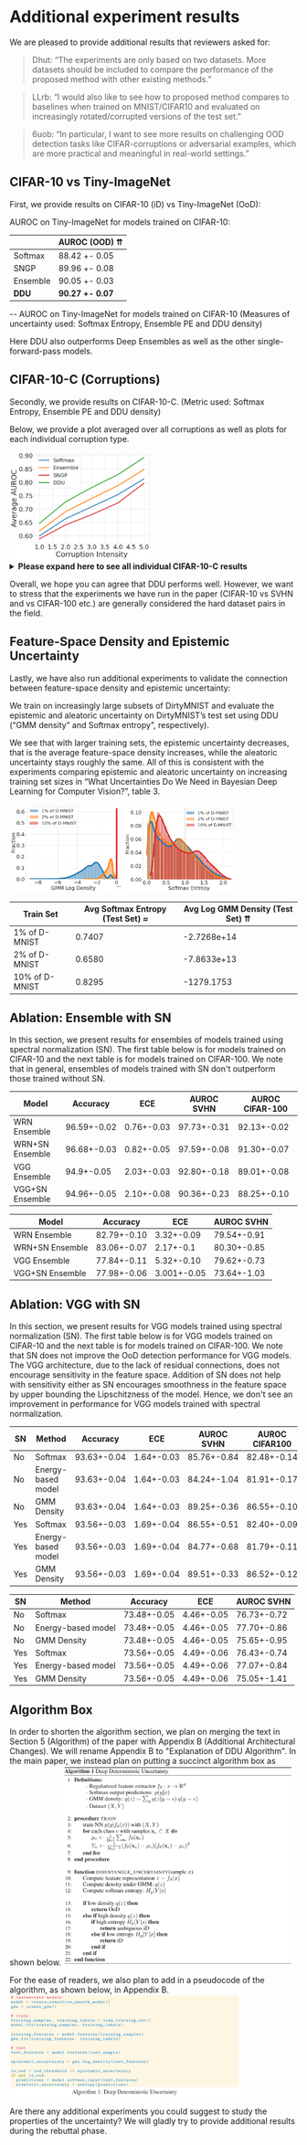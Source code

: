 # Additional experiment results

We are pleased to provide additional results that reviewers asked for:

> Dhut: “The experiments are only based on two datasets. More datasets should be included to compare the performance of the proposed method with other existing methods.”

> LLrb: “I would also like to see how to proposed method compares to baselines when trained on MNIST/CIFAR10 and evaluated on increasingly rotated/corrupted versions of the test set.”

> 6uob: “In particular, I want to see more results on challenging OOD detection tasks like CIFAR-corruptions or adversarial examples, which are more practical and meaningful in real-world settings.”

## CIFAR-10 vs Tiny-ImageNet

First, we provide results on CIFAR-10 (iD) vs Tiny-ImageNet (OoD):

AUROC on Tiny-ImageNet for models trained on CIFAR-10:

|          | AUROC (OOD) ⇈  |
|----------|---------------|
| Softmax  | 88.42 +- 0.05 |
| SNGP     | 89.96 +- 0.08 |
| Ensemble | 90.05 +- 0.03 |
| **DDU**  | **90.27 +- 0.07** |

-- AUROC on Tiny-ImageNet for models trained on CIFAR-10
(Measures of uncertainty used: Softmax Entropy, Ensemble PE and DDU density)

Here DDU also outperforms Deep Ensembles as well as the other single-forward-pass models.

## CIFAR-10-C (Corruptions)

Secondly, we provide results on CIFAR-10-C. (Metric used: Softmax Entropy, Ensemble PE and DDU density)

Below, we provide a plot averaged over all corruptions as well as plots for each individual corruption type.

<span>
<img src="https://github.com/2RDOIOonlL/2RDOIOonlL/blob/main/cifar10_c.png" width="49%">
<details>
  <summary><strong>Please expand here to see all individual CIFAR-10-C results</strong></summary>
  <img src="https://github.com/2RDOIOonlL/2RDOIOonlL/blob/main/cifar10_c_brightness.png" width="39%">
  <img src="https://github.com/2RDOIOonlL/2RDOIOonlL/blob/main/cifar10_c_contrast.png" width="39%">
  <img src="https://github.com/2RDOIOonlL/2RDOIOonlL/blob/main/cifar10_c_defocus_blur.png" width="39%">
  <img src="https://github.com/2RDOIOonlL/2RDOIOonlL/blob/main/cifar10_c_elastic_transform.png" width="39%">
  <img src="https://github.com/2RDOIOonlL/2RDOIOonlL/blob/main/cifar10_c_fog.png" width="39%">
  <img src="https://github.com/2RDOIOonlL/2RDOIOonlL/blob/main/cifar10_c_frost.png" width="39%">
  <img src="https://github.com/2RDOIOonlL/2RDOIOonlL/blob/main/cifar10_c_gaussian_blur.png" width="39%">
  <img src="https://github.com/2RDOIOonlL/2RDOIOonlL/blob/main/cifar10_c_gaussian_noise.png" width="39%">
  <img src="https://github.com/2RDOIOonlL/2RDOIOonlL/blob/main/cifar10_c_glass_blur.png" width="39%">
  <img src="https://github.com/2RDOIOonlL/2RDOIOonlL/blob/main/cifar10_c_impulse_noise.png" width="39%">
  <img src="https://github.com/2RDOIOonlL/2RDOIOonlL/blob/main/cifar10_c_jpeg_compression.png" width="39%">
  <img src="https://github.com/2RDOIOonlL/2RDOIOonlL/blob/main/cifar10_c_motion_blur.png" width="39%">
  <img src="https://github.com/2RDOIOonlL/2RDOIOonlL/blob/main/cifar10_c_pixelate.png" width="39%">
  <img src="https://github.com/2RDOIOonlL/2RDOIOonlL/blob/main/cifar10_c_saturate.png" width="39%">
  <img src="https://github.com/2RDOIOonlL/2RDOIOonlL/blob/main/cifar10_c_shot_noise.png" width="39%">
  <img src="https://github.com/2RDOIOonlL/2RDOIOonlL/blob/main/cifar10_c_snow.png" width="39%">
  <img src="https://github.com/2RDOIOonlL/2RDOIOonlL/blob/main/cifar10_c_spatter.png" width="39%">
  <img src="https://github.com/2RDOIOonlL/2RDOIOonlL/blob/main/cifar10_c_speckle_noise.png" width="39%">
  <img src="https://github.com/2RDOIOonlL/2RDOIOonlL/blob/main/cifar10_c_zoom_blur.png" width="39%">
</details>
</span>

Overall, we hope you can agree that DDU performs well. However, we want to stress that the experiments we have run in the paper (CIFAR-10 vs SVHN and vs CIFAR-100 etc.) are generally considered the hard dataset pairs in the field.

## Feature-Space Density and Epistemic Uncertainty

Lastly, we have also run additional experiments to validate the connection between feature-space density and epistemic uncertainty:

We train on increasingly large subsets of DirtyMNIST and evaluate the epistemic and aleatoric uncertainty on DirtyMNIST’s test set using DDU (“GMM density” and Softmax entropy”, respectively).

We see that with larger training sets, the epistemic uncertainty decreases, that is the average feature-space density increases, while the aleatoric uncertainty stays roughly the same.
All of this is consistent with the experiments comparing epistemic and aleatoric uncertainty on increasing training set sizes in “What Uncertainties Do We Need in Bayesian Deep Learning for Computer Vision?”, table 3.

<span>
<img src="https://github.com/2RDOIOonlL/2RDOIOonlL/blob/main/gmm_density.png" width="39%">
<img src="https://github.com/2RDOIOonlL/2RDOIOonlL/blob/main/softmax_entropy.png" width="39%">
</span>

|  Train Set  | Avg Softmax Entropy (Test Set) ≈ | Avg Log GMM Density (Test Set) ⇈ |
|-----------------|-------------------------|-------------------------|
| 1% of D-MNIST   |                  0.7407 | -2.7268e+14             |
| 2% of D-MNIST   |                  0.6580 | -7.8633e+13             |
| 10% of D-MNIST  |                  0.8295 | -1279.1753              |


## Ablation: Ensemble with SN

In this section, we present results for ensembles of models trained using spectral normalization (SN). The first table below is for models trained on CIFAR-10 and the next table is for models trained on CIFAR-100. We note that in general, ensembles of models trained with SN don't outperform those trained without SN.

|     Model       |  Accuracy   |    ECE     | AUROC SVHN  | AUROC CIFAR-100 |
|-----------------|-------------|------------|-------------|-----------------|
| WRN Ensemble    | 96.59+-0.02 | 0.76+-0.03 | 97.73+-0.31 | 92.13+-0.02     |
| WRN+SN Ensemble | 96.68+-0.03 | 0.82+-0.05 | 97.59+-0.08 | 91.30+-0.07     |
| VGG Ensemble    | 94.9+-0.05  | 2.03+-0.03 | 92.80+-0.18 | 89.01+-0.08     |
| VGG+SN Ensemble | 94.96+-0.05 | 2.10+-0.08 | 90.36+-0.23 | 88.25+-0.10     |


|     Model       |  Accuracy   |     ECE     | AUROC SVHN  |
|-----------------|-------------|-------------|-------------|
| WRN Ensemble    | 82.79+-0.10 | 3.32+-0.09  | 79.54+-0.91 |
| WRN+SN Ensemble | 83.06+-0.07 | 2.17+-0.1   | 80.30+-0.85 |
| VGG Ensemble    | 77.84+-0.11 | 5.32+-0.10  | 79.62+-0.73 |
| VGG+SN Ensemble | 77.98+-0.06 | 3.001+-0.05 | 73.64+-1.03 |


## Ablation: VGG with SN

In this section, we present results for VGG models trained using spectral normalization (SN). The first table below is for VGG models trained on CIFAR-10 and the next table is for models trained on CIFAR-100. We note that SN does not improve the OoD detection performance for VGG models. The VGG architecture, due to the lack of residual connections, does not encourage sensitivity in the feature space. Addition of SN does not help with sensitivity either as SN encourages smoothness in the feature space by upper bounding the Lipschitzness of the model. Hence, we don't see an improvement in performance for VGG models trained with spectral normalization.

| SN  |       Method       |  Accuracy   |    ECE     | AUROC SVHN  | AUROC CIFAR100 |
|-----|--------------------|-------------|------------|-------------|----------------|
| No  | Softmax            | 93.63+-0.04 | 1.64+-0.03 | 85.76+-0.84 | 82.48+-0.14    |
| No  | Energy-based model | 93.63+-0.04 | 1.64+-0.03 | 84.24+-1.04 | 81.91+-0.17    |
| No  | GMM Density        | 93.63+-0.04 | 1.64+-0.03 | 89.25+-0.36 | 86.55+-0.10    |
| Yes | Softmax            | 93.56+-0.03 | 1.69+-0.04 | 86.55+-0.51 | 82.40+-0.09    |
| Yes | Energy-based model | 93.56+-0.03 | 1.69+-0.04 | 84.77+-0.68 | 81.79+-0.11    |
| Yes | GMM Density        | 93.56+-0.03 | 1.69+-0.04 | 89.51+-0.33 | 86.52+-0.12    |


| SN  |       Method       |  Accuracy   |    ECE     | AUROC SVHN  |
|-----|--------------------|-------------|------------|-------------|
| No  | Softmax            | 73.48+-0.05 | 4.46+-0.05 | 76.73+-0.72 |
| No  | Energy-based model | 73.48+-0.05 | 4.46+-0.05 | 77.70+-0.86 |
| No  | GMM Density        | 73.48+-0.05 | 4.46+-0.05 | 75.65+-0.95 |
| Yes | Softmax            | 73.56+-0.05 | 4.49+-0.06 | 76.43+-0.74 |
| Yes | Energy-based model | 73.56+-0.05 | 4.49+-0.06 | 77.07+-0.84 |
| Yes | GMM Density        | 73.56+-0.05 | 4.49+-0.06 | 75.05+-1.41 |

## Algorithm Box

In order to shorten the algorithm section, we plan on merging the text in Section 5 (Algorithm) of the paper with Appendix B (Additional Architectural Changes). We will rename Appendix B to "Explanation of DDU Algorithm". In the main paper, we instead plan on putting a succinct algorithm box as shown below.
<span>
<img src="https://github.com/2RDOIOonlL/2RDOIOonlL/blob/main/ddu_algorithm.PNG" width="80%">
</span>

For the ease of readers, we also plan to add in a pseudocode of the algorithm, as shown below, in Appendix B.
<span>
<img src="https://github.com/2RDOIOonlL/2RDOIOonlL/blob/main/ddu_pseudocode.PNG" width="80%">
</span>

Are there any additional experiments you could suggest to study the properties of the uncertainty? We will gladly try to provide additional results during the rebuttal phase.
